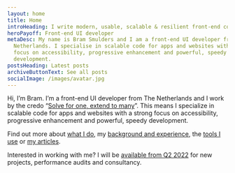 ```yaml
---
layout: home
title: Home
introHeading: I write modern, usable, scalable & resilient front-end code
heroPayoff: Front-end UI developer
metaDesc: My name is Bram Smulders and I am a front-end UI developer from The
  Netherlands. I specialise in scalable code for apps and websites with a strong
  focus on accessibility, progressive enhancement and powerful, speedy
  development.
postsHeading: Latest posts
archiveButtonText: See all posts
socialImage: /images/avatar.jpg
---
```


Hi, I’m Bram. I’m a front-end UI developer from The Netherlands and I work by the credo “[Solve for one, extend to many](https://medium.com/@leannemdobson/solve-for-one-extend-to-many-inclusive-design-and-why-it-matters-48336f4641a0)”. This means I specialize in scalable code for apps and websites with a strong focus on accessibility, progressive enhancement and powerful, speedy development.

Find out more about [what I do](awesome/#heading-experience), my [background and experience](/awesome), the [tools I use](/using) or [my articles](#articles).

Interested in working with me? I will be <a href="/available" class="c-button  c-button--inline">available from Q2 2022</a> for new projects, performance audits and consultancy.
